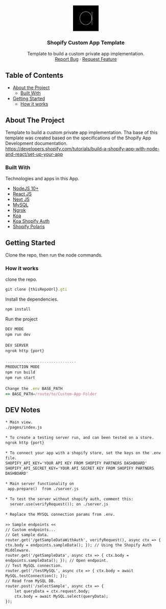 <!-- PROJECT LOGO -->
<br />
<p align="center">
  <a href="https://github.com/chubuntuarc/Shopify-App-Template/">
    <img src="src/assets/images/logo.png" alt="Logo" width="80" height="80">
  </a>

  <h3 align="center">Shopify Custom App Template</h3>

  <p align="center">
    Template to build a custom private app implementation.
    <br />
    <a href="https://github.com/chubuntuarc/Shopify-App-Template/issues">Report Bug</a>
    ·
    <a href="https://github.com/chubuntuarc/Shopify-App-Template/issues">Request Feature</a>
  </p>
</p>

<!-- TABLE OF CONTENTS -->
## Table of Contents

* [About the Project](#about-the-project)
  * [Built With](#built-with)
* [Getting Started](#getting-started)
  * [How it works](#how-it-works)

<!-- ABOUT THE PROJECT -->
## About The Project

Template to build a custom private app implementation.
Tha base of this template was created based on the specifications of the Shopify App Development documentation.
https://developers.shopify.com/tutorials/build-a-shopify-app-with-node-and-react/set-up-your-app

### Built With
Technologies and apps in this App.
* [NodeJS 10+](https://nodejs.org/en/about/)
* [React JS](https://reactjs.org/docs/getting-started.html)
* [Next JS](https://nextjs.org/docs)
* [MySQL](https://dev.mysql.com/doc/)
* [Ngrok](https://ngrok.com/docs)
* [Koa](https://github.com/koajs/koa)
* [Koa Shopify Auth](https://github.com/Shopify/quilt/tree/master/packages/koa-shopify-auth)
* [Shopify Polaris](https://polaris.shopify.com/components/get-started)

## Getting Started
Clone the repo, then run the node commands.

### How it works

clone the repo.

```javascript
git clone {thisRepoUrl}.gti
```

Install the dependencies.

```javascript
npm install
```

Run the project

```javascript
DEV MODE
npm run dev

DEV SERVER
ngrok http {port}

...............................
PRODUCTION MODE
npm run build
npm run start

Change the .env BASE_PATH
=> BASE_PATH=/route/to/Custom-App-Folder

```

## DEV Notes

```
* Main view.
./pages/index.js

* To create a testing server run, and can been tested on a store.
ngrok http {port}

* To connect your app with a shopify store, set the keys on the .env file.
SHOPIFY_API_KEY='YOUR API KEY FROM SHOPIFY PARTNERS DASHBOARD'
SHOPIFY_API_SECRET_KEY='YOUR API SECRET KEY FROM SHOPIFY PARTNERS DASHBOARD'

* Main server functionality on
 app.prepare()  from ./server.js

* To test the server without shopify auth, comment this:
  server.use(verifyRequest()); on ./server.js

* Replace the MYSQL connection params from .env.

>> Sample endpoints <<
// Custom endpoints...
// Get sample data.
router.get('/getSampleDataWithAuth', verifyRequest(), async ctx => { ctx.body = endpoints.sampleData(); }); // Using the Shopify Auth Middleware.
router.get('/getSampleData', async ctx => { ctx.body = endpoints.sampleData(); }); // Open endpoint.
// Test MySQL connection.
router.get('/testMySQL', async ctx => { ctx.body = await MySQL.testConnection(); });
// Read from MySQL DB.
router.post('/selectSample', async ctx => { 
    let queryData = ctx.request.body;
    ctx.body = await MySQL.select(queryData);
});
```
